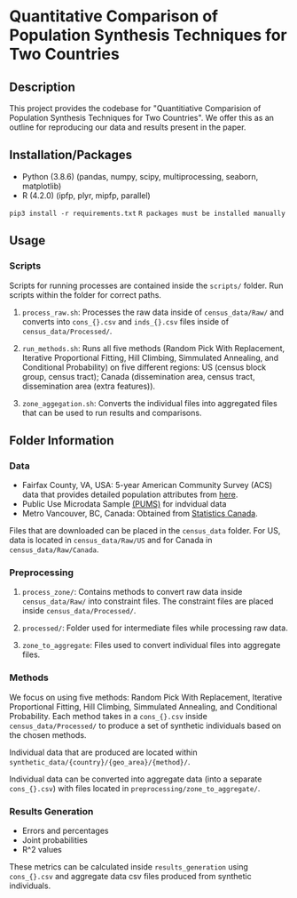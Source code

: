 # Quantitative Comparison of Population Synthesis Techniques for Two Countries

## Description

This project provides the codebase for "Quantitiative Comparision of Population Synthesis Techniques for Two Countries". We offer this as an outline for reproducing our data and results present in the paper.

## Installation/Packages

- Python (3.8.6) (pandas, numpy, scipy, multiprocessing, seaborn, matplotlib)
- R (4.2.0) (ipfp, plyr, mipfp, parallel)

```pip3 install -r requirements.txt```
```R packages must be installed manually```

## Usage

### Scripts

Scripts for running processes are contained inside the `scripts/` folder. Run scripts within the folder for correct paths.

1. `process_raw.sh`: Processes the raw data inside of `census_data/Raw/` and converts into `cons_{}.csv` and `inds_{}.csv` files inside of `census_data/Processed/`.

2. `run_methods.sh`: Runs all five methods (Random Pick With Replacement, Iterative Proportional Fitting, Hill Climbing, Simmulated Annealing, and Conditional Probability) on five different regions: US (census block group, census tract); Canada (dissemination area, census tract, dissemination area (extra features)). 

3. `zone_aggegation.sh`: Converts the individual files into aggregated files that can be used to run results and comparisons.

## Folder Information

### Data

- Fairfax County, VA, USA: 5-year American Community Survey (ACS) data that provides detailed population attributes from [here](https://www.census.gov/data.html).
- Public Use Microdata Sample [(PUMS)](https://www.census.gov/programs-surveys/acs/microdata.html) for indvidual data
- Metro Vancouver, BC, Canada: Obtained from [Statistics Canada](https://www.statcan.gc.ca/en/start).

Files that are downloaded can be placed in the `census_data` folder. For US, data is located in `census_data/Raw/US` and for Canada in `census_data/Raw/Canada`.

### Preprocessing

1. `process_zone/`: Contains methods to convert raw data inside `census_data/Raw/` into constraint files. The constraint files are placed inside `census_data/Processed/`.

2. `processed/`: Folder used for intermediate files while processing raw data.

3. `zone_to_aggregate`: Files used to convert individual files into aggregate files.

### Methods

We focus on using five methods: Random Pick With Replacement, Iterative Proportional Fitting, Hill Climbing, Simmulated Annealing, and Conditional Probability. Each method takes in a `cons_{}.csv` inside `census_data/Processed/` to produce a set of synthetic individuals based on the chosen methods.


Individual data that are produced are located within `synthetic_data/{country}/{geo_area}/{method}/`.

Individual data can be converted into aggregate data (into a separate `cons_{}.csv`) with files located in `preprocessing/zone_to_aggregate/`.

### Results Generation

- Errors and percentages
- Joint probabilities
- R^2 values

These metrics can be calculated inside `results_generation` using `cons_{}.csv` and aggregate data csv files produced from synthetic individuals.

